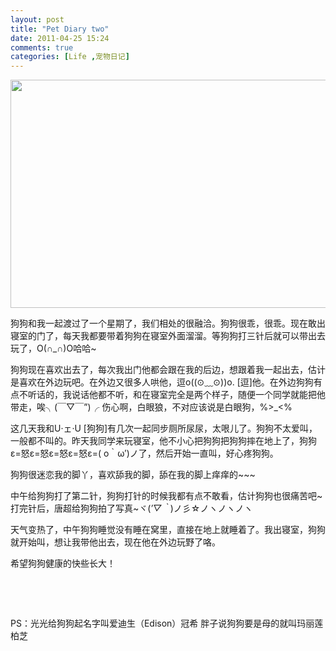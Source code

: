 ```yaml
---
layout: post
title: "Pet Diary two"
date: 2011-04-25 15:24
comments: true
categories: [Life ,宠物日记]
---
```

<a href="http://pic.mosquitoliu.com/wp-content/uploads/2011/04/large_dog2.jpg"><img class="size-full wp-image-316 alignnone" title="large_dog2" src="http://pic.mosquitoliu.com/wp-content/uploads/2011/04/large_dog2.jpg" alt="" width="550" height="365" /></a>

狗狗和我一起渡过了一个星期了，我们相处的很融洽。狗狗很乖，很乖。现在敢出寝室的门了，每天我都要带着狗狗在寝室外面溜溜。等狗狗打三针后就可以带出去玩了，O(∩_∩)O哈哈~<!--more-->

狗狗现在喜欢出去了，每次我出门他都会跟在我的后边，想跟着我一起出去，估计是喜欢在外边玩吧。在外边又很多人哄他，逗o((⊙﹏⊙))o. [逗]他。在外边狗狗有点不听话的，我说话他都不听，和在寝室完全是两个样子，随便一个同学就能把他带走，唉╮(￣▽￣”)╭ 伤心啊，白眼狼，不对应该说是白眼狗，%&gt;_&lt;%

这几天我和U·ェ·U [狗狗]有几次一起同步厕所尿尿，太哏儿了。狗狗不太爱叫，一般都不叫的。昨天我同学来玩寝室，他不小心把狗狗把狗狗摔在地上了，狗狗ε=怒ε=怒ε=怒ε=怒ε=( o｀ω′)ノ了，然后开始一直叫，好心疼狗狗。

狗狗很迷恋我的脚丫，喜欢舔我的脚，舔在我的脚上痒痒的~~~

中午给狗狗打了第二针，狗狗打针的时候我都有点不敢看，估计狗狗也很痛苦吧~打完针后，唐超给狗狗拍了写真~ヾ(*′▽｀*)ノ彡☆ノヽノヽノヽ

天气变热了，中午狗狗睡觉没有睡在窝里，直接在地上就睡着了。我出寝室，狗狗就开始叫，想让我带他出去，现在他在外边玩野了咯。

希望狗狗健康的快些长大！

&nbsp;

&nbsp;

PS：光光给狗狗起名字叫爱迪生（Edison）冠希 胖子说狗狗要是母的就叫玛丽莲柏芝

&nbsp;
